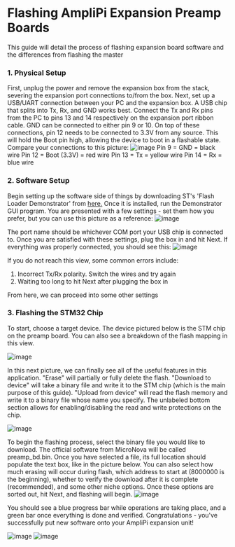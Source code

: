 # Flashing AmpliPi Expansion Preamp Boards
This guide will detail the process of flashing expansion board software and the differences from flashing the master
### 1. Physical Setup
First, unplug the power and remove the expansion box from the stack, severing the expansion port connections to/from the box.
Next, set up a USB/UART connection between your PC and the expansion box. A USB chip that splits into Tx, Rx, and GND works best.
Connect the Tx and Rx pins from the PC to pins 13 and 14 respectively on the expansion port ribbon cable. GND can be connected to either pin 9 or 10.
On top of these connections, pin 12 needs to be connected to 3.3V from any source. This will hold the Boot pin high, allowing the device to boot in a flashable state.
Compare your connections to this picture:
![image](Preamp_pics/exp_pinout_s.JPG)
Pin 9 = GND = black wire
Pin 12 = Boot (3.3V) = red wire
Pin 13 = Tx = yellow wire
Pin 14 = Rx = blue wire

### 2. Software Setup
Begin setting up the software side of things by downloading ST's 'Flash Loader Demonstrator' from [here.](https://www.st.com/en/development-tools/flasher-stm32.html)
Once it is installed, run the Demonstrator GUI program. You are presented with a few settings - set them how you prefer, but you can use this picture as a reference:
![image](Preamp_pics/UART_settings.JPG)

The port name should be whichever COM port your USB chip is connected to. Once you are satisfied with these settings, plug the box in and hit Next. 
If everything was properly connected, you should see this:
![image](Preamp_pics/readable.JPG)

If you do not reach this view, some common errors include:
1. Incorrect Tx/Rx polarity. Switch the wires and try again
2. Waiting too long to hit Next after plugging the box in

From here, we can proceed into some other settings

### 3. Flashing the STM32 Chip
To start, choose a target device. The device pictured below is the STM chip on the preamp board. You can also see a breakdown of the flash mapping in this view.

![image](Preamp_pics/target.JPG)

In this next picture, we can finally see all of the useful features in this application. "Erase" will partially or fully delete the flash. "Download to device" will take a binary file and write it to the STM chip (which is the main purpose of this guide). "Upload from device" will read the flash memory and write it to a binary file whose name you specify. The unlabeled bottom section allows for enabling/disabling the read and write protections on the chip.

![image](Preamp_pics/main.JPG)

To begin the flashing process, select the binary file you would like to download. The official software from MicroNova will be called preamp_bd.bin. Once you have selected a file, its full location should populate the text box, like in the picture below. You can also select how much erasing will occur during flash, which address to start at (8000000 is the beginning), whether to verify the download after it is complete (recommended), and some other niche options. Once these options are sorted out, hit Next, and flashing will begin.
![image](Preamp_pics/populated_main.JPG)

You should see a blue progress bar while operations are taking place, and a green bar once everything is done and verified. Congratulations - you've successfully put new software onto your AmpliPi expansion unit!

![image](Preamp_pics/downloading.JPG)
![image](Preamp_pics/success.JPG)